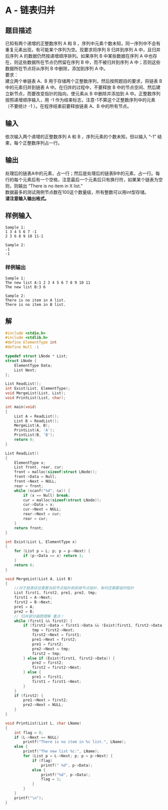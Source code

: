 # A - 链表归并



## 题目描述

已知有两个递增的正整数序列 A 和 B ，序列中元素个数未知，同一序列中不会有重复元素出现，有可能某个序列为空。现要求将序列 B 归并到序列 A 中，且归并后序列 A 的数据仍然按递增顺序排列。如果序列 B 中某些数据在序列 A 中也存在，则这些数据所在节点仍然留在序列 B 中，而不被归并到序列 A 中；否则这些数据所在节点将从序列 B 中删除，添加到序列 A 中。  
要求：  
建立两个单链表 A、B 用于存储两个正整数序列，然后按照题目的要求，将链表 B 中的元素归并到链表 A 中。在归并的过程中，不要释放 B 中的节点空间、然后建立新节点，而要改变指针的指向，使元素从 B 中删除并添加到 A 中。正整数序列按照递增顺序输入，用 -1 作为结束标志，注意-1不算这个正整数序列中的元素（不要统计 -1 ）。在程序结束前要释放链表 A、B 中的所有节点。  



## 输入

依次输入两个递增的正整数序列 A 和 B ，序列元素的个数未知，但以输入 “-1” 结束，每个正整数序列占一行。  



## 输出

处理后的链表A中的元素，占一行；然后是处理后的链表B中的元素，占一行。每行的每个元素后有一个空格，注意最后一个元素后只有换行符，如果某个链表为空则，则输出 “There is no item in X list.”  
数据最多的测试用例节点数在100这个数量级，所有整数可以用int型存储。  
**请注意输入输出格式。**  



## 样例输入

```
Sample 1:
1 3 4 5 6 7 -1
2 3 6 8 9 10 11-1

Sample 2:
-1
-1
```



### 样例输出

```
Sample 1:
The new list A:1 2 3 4 5 6 7 8 9 10 11
The new list B:3 6

Sample 2:
There is no item in A list.
There is no item in B list.
```



## 解

```C
#include <stdio.h>
#include <stdlib.h>
#define ElementType int
#define Null -1

typedef struct LNode * List;
struct LNode {
    ElementType Data;
    List Next;
};

List ReadList();
int Exist(List, ElementType);
void MergeList(List, List);
void PrintList(List, char);

int main(void)
{
    List A = ReadList();
    List B = ReadList();
    MergeList(A, B);
    PrintList(A, 'A');
    PrintList(B, 'B');
    return 0;
}

List ReadList()
{
    ElementType x;
    List front, rear, cur;
    front = malloc(sizeof(struct LNode));
    front->Data = Null;
    front->Next = NULL;
    rear = front;
    while (scanf("%d", &x)) {
        if (x == Null) break;
        cur = malloc(sizeof(struct LNode));
        cur->Data = x;
        cur->Next = NULL;
        rear->Next = cur;
        rear = cur;
    }
    return front;
}

int Exist(List L, ElementType x)
{
    for (List p = L; p; p = p->Next) {
        if (p->Data == x) return 1;
    }
    return 0;
}

void MergeList(List A, List B)
{
    //对于链表往往需要当前节点指针和前继节点指针，有时还需要临时指针
    List first1, first2, pre1, pre2, tmp;
    first1 = A->Next;
    first2 = B->Next;
    pre1 = A;
    pre2 = B;
    // 归并部分画图理解 重点！
    while (first1 && first2) {
        if (first2->Data < first1->Data && !Exist(first1, first2->Data)) {
            tmp = first2->Next;
            first2->Next = first1;
            pre1->Next = first2;
            pre1 = first2;
            pre2->Next = tmp;
            first2 = tmp;
        } else if (Exist(first1, first2->Data)) {
            pre2 = first2;
            first2 = first2->Next;
        } else {
            pre1 = first1;
            first1 = first1->Next;
        }
    }
    if (first2) {
        pre1->Next = first2;
        pre2->Next = NULL;
    }
}

void PrintList(List L, char LName)
{
    int flag = 0;
    if (L->Next == NULL)
        printf("There is no item in %c list.", LName);
    else {
        printf("The new list %c:", LName);
        for (List p = L->Next; p; p = p->Next) {
            if (flag)
                printf(" %d", p->Data);
            else {
                printf("%d", p->Data);
                flag = 1;
            }
        }
    }
    printf("\n");
}
```
